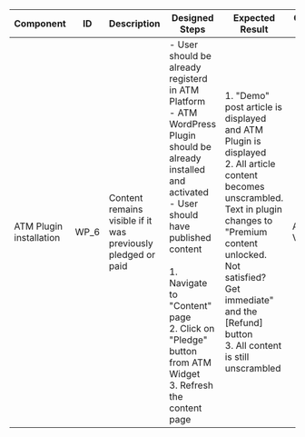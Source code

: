Component |	ID |	Description |	Designed Steps |	Expected Result |	Created<br> By |	Last<br> Updated |
 --- | --- | --- | --- | --- | --- | --- |
 ATM Plugin installation | WP_6 | Content remains visible if it was previously pledged or paid  | - User should be already registerd in ATM Platform <br> - ATM WordPress Plugin should be already installed and activated <br> - User should have published content <br> <br> 1. Navigate to "Content" page <br> 2. Click on "Pledge" button from ATM Widget <br> 3. Refresh the content page | 1. "Demo" post article is displayed and ATM Plugin is displayed <br> 2. All article content becomes unscrambled. Text in plugin changes to "Premium content unlocked. Not satisfied? Get immediate" and the [Refund] button <br> 3. All content is still unscrambled | Alexandr Vozicov | 31.05.2017
